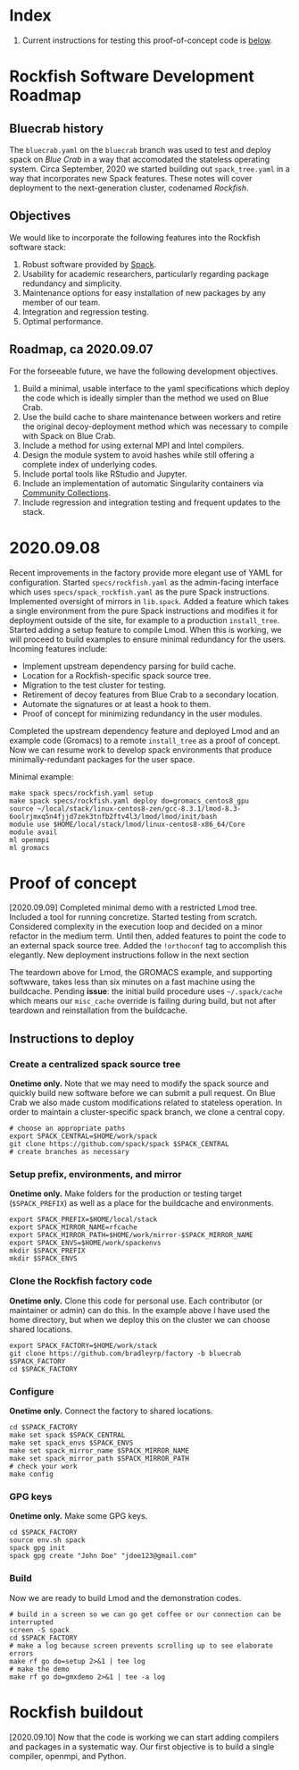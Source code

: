 # Index

1. Current instructions for testing this proof-of-concept code is [below](#current).

# Rockfish Software Development Roadmap

## Bluecrab history

The `bluecrab.yaml` on the `bluecrab` branch was used to test and deploy spack on *Blue Crab* in a way that accomodated the stateless operating system. Circa September, 2020 we started building out `spack_tree.yaml` in a way that incorporates new Spack features. These notes will cover deployment to the next-generation cluster, codenamed *Rockfish*. 

## Objectives

We would like to incorporate the following features into the Rockfish software stack:

1. Robust software provided by [Spack](https://spack.io/).
2. Usability for academic researchers, particularly regarding package redundancy and simplicity.
3. Maintenance options for easy installation of new packages by any member of our team.
4. Integration and regression testing.
5. Optimal performance.

## Roadmap, ca 2020.09.07

For the forseeable future, we have the following development objectives.

1. Build a minimal, usable interface to the yaml specifications which deploy the code which is ideally simpler than the method we used on Blue Crab.
2. Use the build cache to share maintenance between workers and retire the original decoy-deployment method which was necessary to compile with Spack on Blue Crab.
3. Include a method for using external MPI and Intel compilers.
4. Design the module system to avoid hashes while still offering a complete index of underlying codes.
5. Include portal tools like RStudio and Jupyter.
6. Include an implementation of automatic Singularity containers via [Community Collections](https://github.com/community-collections).
7. Include regression and integration testing and frequent updates to the stack.

# 2020.09.08

Recent improvements in the factory provide more elegant use of YAML for configuration. Started `specs/rockfish.yaml` as the admin-facing interface which uses `specs/spack_rockfish.yaml` as the pure Spack instructions. Implemented oversight of mirrors in `lib.spack`. Added a feature which takes a single environment from the pure Spack instructions and modifies it for deployment outside of the site, for example to a production `install_tree`. Started adding a setup feature to compile Lmod. When this is working, we will proceed to build examples to ensure minimal redundancy for the users. Incoming features include:

- Implement upstream dependency parsing for build cache.
- Location for a Rockfish-specific spack source tree.
- Migration to the test cluster for testing.
- Retirement of decoy features from Blue Crab to a secondary location.
- Automate the signatures or at least a hook to them.
- Proof of concept for minimizing redundancy in the user modules.

Completed the upstream dependency feature and deployed Lmod and an example code (Gromacs) to a remote `install_tree` as a proof of concept. Now we can resume work to develop spack environments that produce minimally-redundant packages for the user space.

Minimal example:

~~~
make spack specs/rockfish.yaml setup
make spack specs/rockfish.yaml deploy do=gromacs_centos8_gpu
source ~/local/stack/linux-centos8-zen/gcc-8.3.1/lmod-8.3-6oolrjmxq5n4fjjd7zek3tnfb2ftv4l3/lmod/lmod/init/bash
module use $HOME/local/stack/lmod/linux-centos8-x86_64/Core
module avail
ml openmpi
ml gromacs
~~~

# Proof of concept

[2020.09.09] Completed minimal demo with a restricted Lmod tree. Included a tool for running concretize. Started testing from scratch. Considered complexity in the execution loop and decided on a minor refactor in the medium term. Until then, added features to point the code to an external spack source tree. Added the `!orthoconf` tag to accomplish this elegantly. New deployment instructions follow in the next section

The teardown above for Lmod, the GROMACS example, and supporting softwware, takes less than six minutes on a fast machine using the buildcache. Pending **issue**: the initial build procedure uses `~/.spack/cache` which means our `misc_cache` override is failing during build, but not after teardown and reinstallation from the buildcache.

<a id="current"></a>
## Instructions to deploy

### Create a centralized spack source tree

**Onetime only.** Note that we may need to modify the spack source and quickly build new software before we can submit a pull request. On Blue Crab we also made custom modifications related to stateless operation. In order to maintain a cluster-specific spack branch, we clone a central copy.

~~~
# choose an appropriate paths
export SPACK_CENTRAL=$HOME/work/spack
git clone https://github.com/spack/spack $SPACK_CENTRAL
# create branches as necessary
~~~

### Setup prefix, environments, and mirror

**Onetime only.** Make folders for the production or testing target (`$SPACK_PREFIX`) as well as a place for the buildcache and environments.

~~~
export SPACK_PREFIX=$HOME/local/stack
export SPACK_MIRROR_NAME=rfcache
export SPACK_MIRROR_PATH=$HOME/work/mirror-$SPACK_MIRROR_NAME
export SPACK_ENVS=$HOME/work/spackenvs
mkdir $SPACK_PREFIX
mkdir $SPACK_ENVS
~~~

### Clone the Rockfish factory code

**Onetime only.** Clone this code for personal use. Each contributor (or maintainer or admin) can do this. In the example above I have used the home directory, but when we deploy this on the cluster we can choose shared locations.

~~~
export SPACK_FACTORY=$HOME/work/stack
git clone https://github.com/bradleyrp/factory -b bluecrab $SPACK_FACTORY
cd $SPACK_FACTORY
~~~

### Configure

**Onetime only.** Connect the factory to shared locations.

~~~
cd $SPACK_FACTORY
make set spack $SPACK_CENTRAL
make set spack_envs $SPACK_ENVS
make set spack_mirror_name $SPACK_MIRROR_NAME
make set spack_mirror_path $SPACK_MIRROR_PATH
# check your work
make config
~~~

### GPG keys

**Onetime only.** Make some GPG keys.

~~~
cd $SPACK_FACTORY
source env.sh spack
spack gpg init
spack gpg create "John Doe" "jdoe123@gmail.com"
~~~

### Build

Now we are ready to build Lmod and the demonstration codes.

~~~
# build in a screen so we can go get coffee or our connection can be interrupted
screen -S spack
cd $SPACK_FACTORY
# make a log because screen prevents scrolling up to see elaborate errors
make rf go do=setup 2>&1 | tee log
# make the demo
make rf go do=gmxdemo 2>&1 | tee -a log
~~~

# Rockfish buildout

[2020.09.10] Now that the code is working we can start adding compilers and packages in a systematic way. Our first objective is to build a single compiler, openmpi, and Python.

